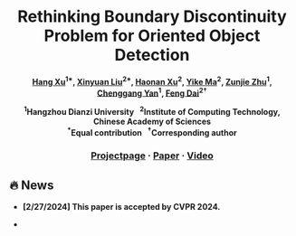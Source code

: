 <div align="center">

# <b>Rethinking Boundary Discontinuity Problem for Oriented Object Detection

[Hang Xu](https://hangxu-cv.github.io/)<sup>1*</sup>, [Xinyuan Liu](https://scholar.google.com/citations?user=eXwizz8AAAAJ&hl=zh-CN)<sup>2*</sup>, [Haonan Xu](https://scholar.google.com/citations?user=Up_a2VAAAAAJ&hl=zh-CN)<sup>2</sup>, [Yike Ma](http://www.ict.cas.cn/sourcedb_ict_cas/cn/jssrck/201511/t20151119_4470413.html)<sup>2</sup>, [Zunjie Zhu](http://iipl.net.cn/index/team_details/id/129.aspx)<sup>1</sup>, [Chenggang Yan](https://auto.hdu.edu.cn/2019/0621/c3803a96028/page.htm)<sup>1</sup>, [Feng Dai](http://www.ict.cas.cn/sourcedb_ict_cas/cn/jssrck/201404/t20140422_4096774.html)<sup>2†</sup>

<p><sup>1</sup>Hangzhou Dianzi University &nbsp;&nbsp;<sup>2</sup>Institute of Computing Technology, Chinese Academy of Sciences
<br><sup>*</sup>Equal contribution &nbsp;&nbsp;<sup>&dagger;</sup>Corresponding author<p>

### [Projectpage](https://shunyuanzheng.github.io/GPS-Gaussian) · [Paper](https://arxiv.org/abs/2305.10061) · [Video](https://youtu.be/TBIekcqt0j0)

</div>

## :fire: News
- **[2/27/2024]** This paper is accepted by CVPR 2024.

- 
